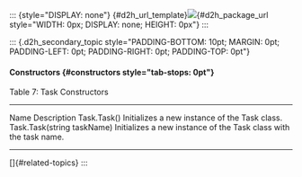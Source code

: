 ::: {style="DISPLAY: none"}
[](ms-xhelp:///?Id=d2h_url_template){#d2h_url_template}![](!package_url!){#d2h_package_url style="WIDTH: 0px; DISPLAY: none; HEIGHT: 0px"}
:::

::: {.d2h_secondary_topic style="PADDING-BOTTOM: 10pt; MARGIN: 0pt; PADDING-LEFT: 0pt; PADDING-RIGHT: 0pt; PADDING-TOP: 0pt"}
#### Constructors {#constructors style="tab-stops: 0pt"}

Table 7: Task Constructors

  ---------------------------- ------------------------------------------------------------------
  Name                         Description
  Task.Task()                  Initializes a new instance of the Task class.
  Task.Task(string taskName)   Initializes a new instance of the Task class with the task name.
  ---------------------------- ------------------------------------------------------------------

[]{#related-topics}
:::

